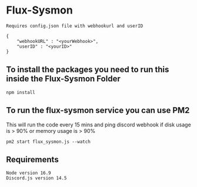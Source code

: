 # Flux-Sysmon

```Requires config.json file with webhookurl and userID```
```
{
    "webhookURL" : "<yourWebhook>",
    "userID" : "<yourID>"
}
```
## To install the packages you need to run this inside the Flux-Sysmon Folder
```npm install```

## To run the flux-sysmon service you can use PM2
This will run the code every 15 mins and ping discord webhook if disk usage is > 90% or memory usage is > 90%

```pm2 start flux_sysmon.js --watch```

## Requirements
```
Node version 16.9
Discord.js version 14.5
```
